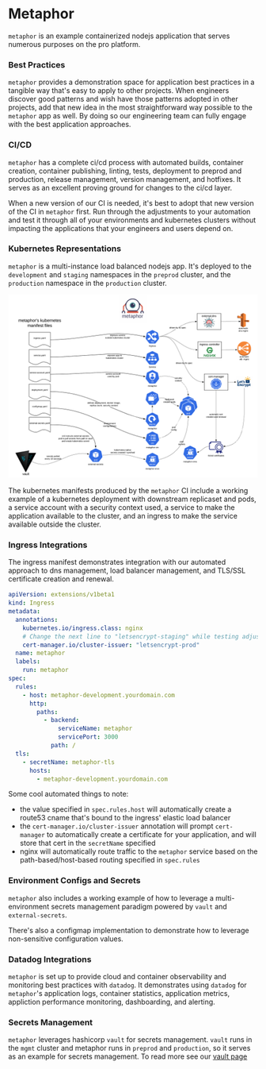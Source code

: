 # Metaphor

`metaphor` is an example containerized nodejs application that serves numerous purposes on the pro platform.

### Best Practices

`metaphor` provides a demonstration space for application best practices in a tangible way that's easy to apply to other projects. When engineers discover good patterns and wish have those patterns adopted in other projects, add that new idea in the most straightforward way possible to the `metaphor` app as well. By doing so our engineering team can fully engage with the best application approaches.

### CI/CD

`metaphor` has a complete ci/cd process with automated builds, container creation, container publishing, linting, tests, deployment to preprod and production, release management, version management, and hotfixes. It serves as an excellent proving ground for changes to the ci/cd layer.

When a new version of our CI is needed, it's best to adopt that new version of the CI in `metaphor` first. Run through the adjustments to your automation and test it through all of your environments and kubernetes clusters without impacting the applications that your engineers and users depend on.

### Kubernetes Representations

`metaphor` is a multi-instance load balanced nodejs app. It's deployed to the `development` and `staging` namespaces in the `preprod` cluster, and the `production` namespace in the `production` cluster.

![](../img/kubefirst/metaphor/metaphor-kubernetes-manifests.png)

The kubernetes manifests produced by the `metaphor` CI include a working example of a kubernetes deployment with downstream replicaset and pods, a service account with a security context used, a service to make the application available to the cluster, and an ingress to make the service available outside the cluster.

### Ingress Integrations

The ingress manifest demonstrates integration with our automated approach to dns management, load balancer management, and TLS/SSL certificate creation and renewal.

``` yaml
apiVersion: extensions/v1beta1
kind: Ingress
metadata:
  annotations:
    kubernetes.io/ingress.class: nginx
    # Change the next line to "letsencrypt-staging" while testing adjustments, change to "letsencrypt-prod" after confirming LE certificate was issued
    cert-manager.io/cluster-issuer: "letsencrypt-prod"
  name: metaphor
  labels:
    run: metaphor
spec:
  rules:
    - host: metaphor-development.yourdomain.com
      http:
        paths:
          - backend:
              serviceName: metaphor
              servicePort: 3000
            path: /
  tls:
    - secretName: metaphor-tls
      hosts:
        - metaphor-development.yourdomain.com
```

Some cool automated things to note:
- the value specified in `spec.rules.host` will automatically create a route53 cname that's bound to the ingress' elastic load balancer
- the `cert-manager.io/cluster-issuer` annotation will prompt `cert-manager` to automatically create a certificate for your application, and will store that cert in the `secretName` specified
- nginx will automatically route traffic to the `metaphor` service based on the path-based/host-based routing specified in `spec.rules`

### Environment Configs and Secrets

`metaphor` also includes a working example of how to leverage a multi-environment secrets management paradigm powered by `vault` and `external-secrets`.

There's also a configmap implementation to demonstrate how to leverage non-sensitive configuration values.

### Datadog Integrations

`metaphor` is set up to provide cloud and container observability and monitoring best practices with `datadog`. It demonstrates using `datadog` for `metaphor`'s application logs, container statistics, application metrics, appliction performance monitoring, dashboarding, and alerting.

### Secrets Management

`metaphor` leverages hashicorp `vault` for secrets management. `vault` runs in the `mgmt` cluster and metaphor runs in `preprod` and `production`, so it serves as an example for secrets management. To read more see our [vault page](vault.md)